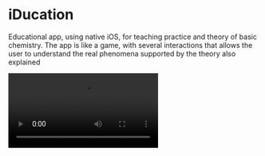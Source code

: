 # iDucation
Educational app, using native iOS, for teaching practice and theory of basic chemistry. 
The app is like a game, with several interactions that allows the user to understand the real phenomena supported by the theory also explained

![](https://github.com/pebertli/iDucation/blob/master/Promo.mp4)
